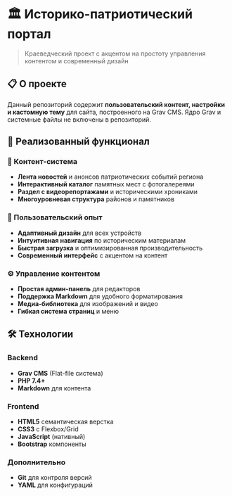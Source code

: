 # 🏛️ Историко-патриотический портал

> Краеведческий проект с акцентом на простоту управления контентом и современный дизайн

## 📋 О проекте

Данный репозиторий содержит **пользовательский контент, настройки и кастомную тему** для сайта, построенного на Grav CMS. Ядро Grav и системные файлы не включены в репозиторий.

## 🚀 Реализованный функционал

### 📰 Контент-система
- **Лента новостей** и анонсов патриотических событий региона
- **Интерактивный каталог** памятных мест с фотогалереями
- **Раздел с видеорепортажами** и историческими хрониками
- **Многоуровневая структура** районов и памятников

### 🎨 Пользовательский опыт
- **Адаптивный дизайн** для всех устройств
- **Интуитивная навигация** по историческим материалам
- **Быстрая загрузка** и оптимизированная производительность
- **Современный интерфейс** с акцентом на контент

### ⚙️ Управление контентом
- **Простая админ-панель** для редакторов
- **Поддержка Markdown** для удобного форматирования
- **Медиа-библиотека** для изображений и видео
- **Гибкая система страниц** и меню

## 🛠 Технологии

### Backend
- **Grav CMS** (Flat-file система)
- **PHP 7.4+**
- **Markdown** для контента

### Frontend
- **HTML5** семантическая верстка
- **CSS3** с Flexbox/Grid
- **JavaScript** (нативный)
- **Bootstrap** компоненты

### Дополнительно
- **Git** для контроля версий
- **YAML** для конфигураций
